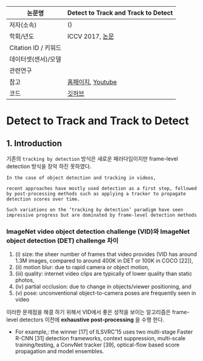 |논문명 |Detect to Track and Track to Detect|
| --- | --- |
| 저자\(소속\) | \(\) |
| 학회/년도 | ICCV 2017, [논문](https://arxiv.org/abs/1710.03958) |
| Citation ID / 키워드 | |
| 데이터셋(센서)/모델 | |
| 관련연구||
| 참고 | [홈페이지](http://www.robots.ox.ac.uk/~vgg/research/detect-track/), [Youtube](https://www.youtube.com/watch?v=m9GarFWuVwk) |
| 코드 | [깃허브](https://github.com/feichtenhofer/Detect-Track) |


# Detect to Track and Track to Detect



## 1. Introduction


기존의 `tracking by detection` 방식은 새로운 패러다임이지만 frame-level detection 방식을 장악 하진 못하였다.

```
In the case of object detection and tracking in videos,

recent approaches have mostly used detection as a first step, followed by post-processing methods such as applying a tracker to propagate detection scores over time.

Such variations on the ‘tracking by detection’ paradigm have seen impressive progress but are dominated by frame-level detection methods
```

### ImageNet video object detection challenge (VID)와 ImageNet object detection (DET) challenge 차이

1. (i) size: the sheer number of frames that video provides (VID has around 1.3M images, compared to around 400K in DET or 100K in COCO [22]),
2. (ii) motion blur: due to rapid camera or object motion,
3. (iii) quality: internet video clips are typically of lower quality than static photos,
4. (iv) partial occlusion: due to change in objects/viewer positioning, and
5. (v) pose: unconventional object-to-camera poses are frequently seen in video

이러한 문제점을 해결 하기 위해서 VID에서 좋은 성적을 보이는 알고리즘은 frame-level detectors 이전에 **exhaustive post-processing** 을 수행 한다.
- For example,: the winner [17] of ILSVRC’15 uses two multi-stage Faster R-CNN [31] detection frameworks, context suppression, multi-scale training/testing, a ConvNet tracker [39], optical-flow based score propagation and model ensembles.
